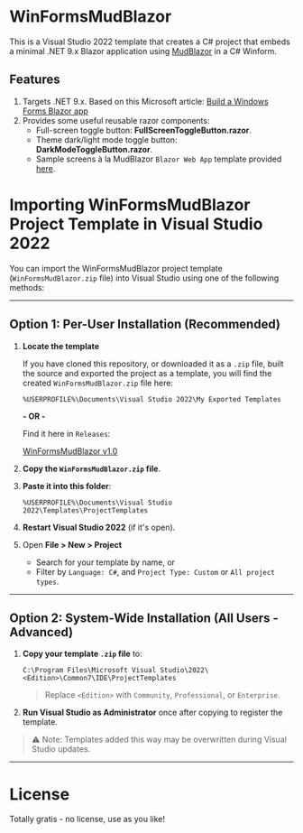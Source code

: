 # WinFormsMudBlazor

This is a Visual Studio 2022 template that creates a C# project that embeds a minimal .NET 9.x Blazor application using <a href="https://mudblazor.com/" target="_blank">MudBlazor</a> in a C# Winform.

## Features

1. Targets .NET 9.x. Based on this Microsoft article: <a href="https://learn.microsoft.com/en-us/aspnet/core/blazor/hybrid/tutorials/windows-forms?view=aspnetcore-9.0" target="_blank">Build a Windows Forms Blazor app</a>
2. Provides some useful reusable razor components:
   * Full-screen toggle button: **FullScreenToggleButton.razor**.
   * Theme dark/light mode toggle button: **DarkModeToggleButton.razor**.
   * Sample screens à la MudBlazor `Blazor Web App` template provided <a href="https://mudblazor.com/getting-started/installation#using-templates" target="_blank">here</a>. 

# Importing WinFormsMudBlazor Project Template in Visual Studio 2022

You can import the WinFormsMudBlazor project template (`WinFormsMudBlazor.zip` file) into Visual Studio using one of the following methods:

---

## Option 1: Per-User Installation (Recommended)

1. **Locate the template**

   If you have cloned this repository, or downloaded it as a `.zip` file, built the source and exported the project as a template, you will find the created `WinFormsMudBlazor.zip` file here:
   ```
   %USERPROFILE%\Documents\Visual Studio 2022\My Exported Templates
   ```
   **- OR -**
   
   Find it here in `Releases`:
   
   <a href="https://github.com/Businessware/WinFormsMudBlazor/releases/tag/v1.0" target="_blank">WinFormsMudBlazor v1.0</a>

2. **Copy the `WinFormsMudBlazor.zip` file**.

3. **Paste it into this folder**:
   ```
   %USERPROFILE%\Documents\Visual Studio 2022\Templates\ProjectTemplates
   ```

4. **Restart Visual Studio 2022** (if it's open).

5. Open **File > New > Project**  
   - Search for your template by name, or  
   - Filter by `Language: C#`, and `Project Type: Custom` or `All project types`.

---

## Option 2: System-Wide Installation (All Users - Advanced)

1. **Copy your template `.zip` file** to:
   ```
   C:\Program Files\Microsoft Visual Studio\2022\<Edition>\Common7\IDE\ProjectTemplates
   ```
   > Replace `<Edition>` with `Community`, `Professional`, or `Enterprise`.

2. **Run Visual Studio as Administrator** once after copying to register the template.

> ⚠️ Note: Templates added this way may be overwritten during Visual Studio updates.

---

# License

Totally gratis - no license, use as you like!
